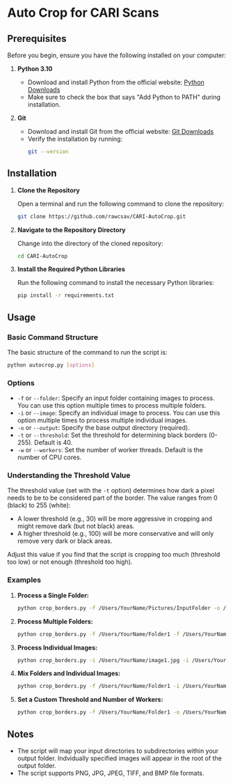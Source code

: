 # Auto Crop for CARI Scans

## Prerequisites

Before you begin, ensure you have the following installed on your computer:

1. **Python 3.10**
   - Download and install Python from the official website: [Python Downloads](https://www.python.org/downloads/)
   - Make sure to check the box that says "Add Python to PATH" during installation.

2. **Git**
   - Download and install Git from the official website: [Git Downloads](https://git-scm.com/downloads)
   - Verify the installation by running:
     ```sh
     git --version
     ```

## Installation

1. **Clone the Repository**

   Open a terminal and run the following command to clone the repository:
   ```sh
   git clone https://github.com/rawcsav/CARI-AutoCrop.git
   ```

2. **Navigate to the Repository Directory**

   Change into the directory of the cloned repository:
   ```sh
   cd CARI-AutoCrop
   ```

3. **Install the Required Python Libraries**

   Run the following command to install the necessary Python libraries:
   ```sh
   pip install -r requirements.txt
   ```

## Usage

### Basic Command Structure

The basic structure of the command to run the script is:
```sh
python autocrop.py [options]
```

### Options

- `-f` or `--folder`: Specify an input folder containing images to process. You can use this option multiple times to process multiple folders.
- `-i` or `--image`: Specify an individual image to process. You can use this option multiple times to process multiple individual images.
- `-o` or `--output`: Specify the base output directory (required).
- `-t` or `--threshold`: Set the threshold for determining black borders (0-255). Default is 40.
- `-w` or `--workers`: Set the number of worker threads. Default is the number of CPU cores.

### Understanding the Threshold Value

The threshold value (set with the `-t` option) determines how dark a pixel needs to be to be considered part of the border. The value ranges from 0 (black) to 255 (white):

- A lower threshold (e.g., 30) will be more aggressive in cropping and might remove dark (but not black) areas.
- A higher threshold (e.g., 100) will be more conservative and will only remove very dark or black areas.

Adjust this value if you find that the script is cropping too much (threshold too low) or not enough (threshold too high).

### Examples

1. **Process a Single Folder:**
   ```sh
   python crop_borders.py -f /Users/YourName/Pictures/InputFolder -o /Users/YourName/Pictures/OutputFolder
   ```

2. **Process Multiple Folders:**
   ```sh
   python crop_borders.py -f /Users/YourName/Folder1 -f /Users/YourName/Folder2 -o /Users/YourName/Output
   ```

3. **Process Individual Images:**
   ```sh
   python crop_borders.py -i /Users/YourName/image1.jpg -i /Users/YourName/image2.png -o /Users/YourName/Output
   ```

4. **Mix Folders and Individual Images:**
   ```sh
   python crop_borders.py -f /Users/YourName/Folder1 -i /Users/YourName/image1.jpg -o /Users/YourName/Output
   ```

5. **Set a Custom Threshold and Number of Workers:**
   ```sh
   python crop_borders.py -f /Users/YourName/Folder1 -o /Users/YourName/Output -t 50 -w 4
   ```

## Notes

- The script will map your input directories to subdirectories within your output folder. Indvidually specified images will appear in the root of the output folder.
- The script supports PNG, JPG, JPEG, TIFF, and BMP file formats.